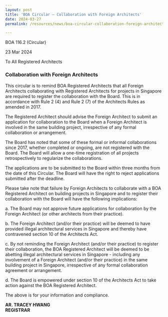 ```yaml
---
layout: post
title: 'BOA Circular – Collaboration with Foreign Architects'
date: 2024-03-27
permalink: /resources/news/boa-circular-collaboration-foreign-architects

---
```

BOA 116.2 (Circular)

23 Mar 2024

To All Registered Architects

### **Collaboration with Foreign Architects**

This circular is to remind BOA Registered Architects that all Foreign Architects collaborating with Registered Architects for projects in Singapore are required to register the collaboration with the Board. This is in accordance with Rule 2 (4) and Rule 2 (7) of the Architects Rules as amended in 2017. <br/>

The Registered Architect should advise the Foreign Architect to submit an application for collaboration to the Board when a Foreign Architect is involved in the same building project, irrespective of any formal collaboration or arrangement. <br/>

The Board has noted that some of these formal or informal collaborations since 2017, whether completed or ongoing, are not registered with the Board. The Board will allow a one-time registration of all projects retrospectively to regularize the collaborations. <br/>

The applications are to be submitted to the Board within three months from the date of this Circular. The Board will have the right to reject applications submitted after the deadline. <br/>

Please take note that failure by Foreign Architects to collaborate with a BOA Registered Architect on building projects in Singapore and to register their collaboration with the Board will have the following implications: <br/>

a.	The Board may not approve future applications for collaboration by the Foreign Architect (or other architects from their practice). <br/>

b.	The Foreign Architect (and/or their practice) will be deemed to have provided illegal architectural services in Singapore and thereby have contravened section 10 of the Architects Act. <br/>

c.	By not reminding the Foreign Architect (and/or their practice) to register their collaboration, the BOA Registered Architect will be deemed to be abetting illegal architectural services in Singapore - including any involvement of a Foreign Architect (and/or their practice) in the same building project in Singapore, irrespective of any formal collaboration agreement or arrangement. <br/>

d.	The Board is empowered under section 10 of the Architects Act to take action against the BOA Registered Architect. <br/> 

The above is for your information and compliance.

**AR. TRACEY HWANG**<br/> 
**REGISTRAR**

